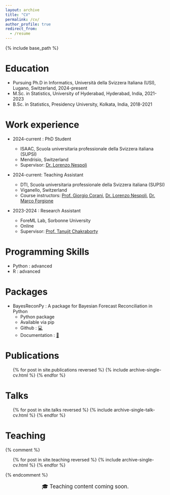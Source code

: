 ```yaml
---
layout: archive
title: "CV"
permalink: /cv/
author_profile: true
redirect_from:
  - /resume
---
```


{% include base_path %}

Education
======
* Pursuing Ph.D in Informatics, Università della Svizzera Italiana (USI), Lugano, Switzerland, 2024-present
* M.Sc. in Statistics, University of Hyderabad, Hyderabad, India, 2021-2023
* B.Sc. in Statistics, Presidency University, Kolkata, India, 2018-2021

Work experience
======
* 2024-current : PhD Student
  * ISAAC, Scuola universitaria professionale della Svizzera italiana (SUPSI)
  * Mendrisio, Switzerland
  * Supervisor: [Dr. Lorenzo Nespoli](https://www.supsi.ch/lorenzo-nespoli)

* 2024-current: Teaching Assistant
  * DTI, Scuola universitaria professionale della Svizzera italiana (SUPSI)
  * Viganello, Switzerland
  * Course instructors: [Prof. Giorgio Corani](https://www.supsi.ch/giorgio-corani), [Dr. Lorenzo Nespoli](https://www.supsi.ch/lorenzo-nespoli), [Dr. Marco Forgione](https://www.supsi.ch/marco-forgione)

* 2023-2024 : Research Assistant
  * ForeML Lab, Sorbonne University
  * Online
  * Supervisor: [Prof. Tanujit Chakraborty](https://www.ctanujit.org/)
  
Programming Skills
======

* Python : advanced
* R : advanced

Packages
======

* BayesReconPy : A package for Bayesian Forecast Reconciliation in Python
  * Python package
  * Available via pip
  * Github : [💻](https://github.com/supsi-dacd-isaac/BayesReconPy)
  * Documentation : [📖](https://bayesreconpy.readthedocs.io/en/latest/) 

Publications
======
<ul>
  {% for post in site.publications reversed %}
    {% include archive-single-cv.html %}
  {% endfor %}
</ul>


Talks
======
  <ul>{% for post in site.talks reversed %}
    {% include archive-single-talk-cv.html  %}
  {% endfor %}</ul>
  
Teaching
======
{% comment %}
<ul>
  {% for post in site.teaching reversed %}
    {% include archive-single-cv.html %}
  {% endfor %}
</ul>
{% endcomment %}

<p style="text-align: center; font-size: 1.2em;">🎓 Teaching content coming soon.</p>